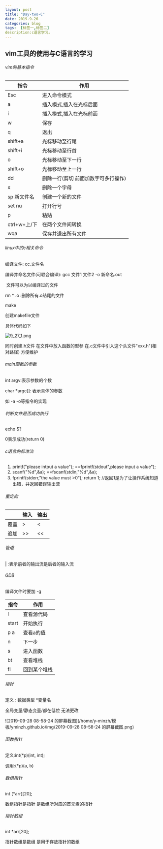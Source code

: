 ```yaml
---
layout: post
title: "Day-two-C"
date: 2019-9-26
categories: blog
tags:  [标签一,标签二]
description:c语言学习。
---
```


## vim工具的使用与C语言的学习

###### vim的基本指令

| 指令          | 作用                                 |
| ------------- | ------------------------------------ |
| Esc           | 进入命令模式                         |
| a             | 插入模式,插入在光标后面              |
| i             | 插入模式,插入在光标前面              |
| w             | 保存                                 |
| q             | 退出                                 |
| shift+a       | 光标移动至行尾                       |
| shift+i       | 光标移动至行首                       |
| o             | 光标移动至下一行                     |
| shift+o       | 光标移动至上一行                     |
| dd            | 删除一行(剪切  前面加数字可多行操作) |
| x             | 删除一个字母                         |
| sp   新文件名 | 创建一个新的文件                     |
| set  nu       | 打开行号                             |
| p             | 粘贴                                 |
| ctrl+w+上/下  | 在两个文件间转换                     |
| wqa           | 保存并退出所有文件                   |

###### linux中的c相关命令

编译文件:	cc.文件名

编译并命名文件(可联合编译):	gcc    文件1    文件2    -o    新命名.out

​															 文件可以为以编译过的文件

rm    * .o  :删除所有.o结尾的文件

make

创建makefile文件

具体代码如下

![9_27_1.png](/home/y-minzh/模板/yminzh.github.io/2019/09/28/img/9_27_1.png)

同时创建.h文件  在文件中放入函数的型参  在.c文件中引入这个头文件"xxx.h"(相对路径)  方便维护

###### main函数的参数

int argv:表示参数的个数

char *argc[]: 表示具体的参数

如 -a   -o等指令的实现

###### 判断文件是否成功执行

echo $?

0表示成功(return  0)

###### c语言的标准流

1. printf("please intput a value");  ==fprintf(stdout",please input a value");
2. scanf("%d",&a);  ==fscanf(stdin,"%d",&a);
3. fprintf(stderr,"the value must >0");  return 1;  //返回1是为了让操作系统知道出错，并返回错误输出流

###### 重定向

|      | 输入 | 输出 |
| ---- | ---- | ---- |
| 覆盖 | >    | <    |
| 追加 | \>>  | <<   |

###### 管道

|	:表示前者的输出流是后者的输入流

###### GDB

编译文件时要加    -g

| 指令   | 作用         |
| ------ | ------------ |
| l      | 查看源代码   |
| start  | 开始执行     |
| p    a | 查看a的值    |
| n      | 下一步       |
| s      | 进入函数     |
| bt     | 查看堆栈     |
| fl     | 回到某个堆栈 |

###### 指针

定义   :     数据类型   *变量名

全局变量/静态变量/都在低位  无法更改

![2019-09-28 08-58-24 的屏幕截图](/home/y-minzh/模板/yminzh.github.io/img/2019-09-28 08-58-24 的屏幕截图.png)

###### 函数指针

定义:int(*p)(int, int);

调用:(*p)(a, b)

###### 数组指针

int   (*arr)[20];

数组指针是指针  是数组所对应的首元素的指针

###### 指针数组

int  *arr[20];

指针数组是数组   是用于存放指针的数组